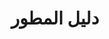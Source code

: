 ﻿---
title: دليل المطور
type: docs
weight: 20
url: /ar/nodejs-java/developer-guide/
keywords: nodejs, excel, api, develope
description: Aspose.Cells for Node.js via Java دليل المطور
---
